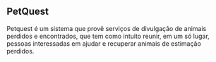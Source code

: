 ## PetQuest

Petquest é um sistema que provê serviços de divulgação de animais perdidos e encontrados, que tem como intuito reunir, em um só lugar, pessoas interessadas em ajudar e recuperar animais de estimação perdidos.
